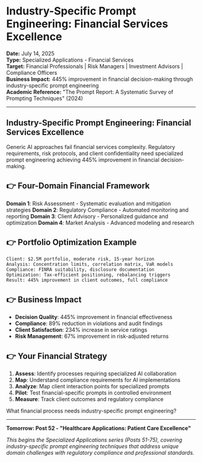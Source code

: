 # Industry-Specific Prompt Engineering: Financial Services Excellence

**Date:** July 14, 2025  
**Type:** Specialized Applications - Financial Services  
**Target:** Financial Professionals | Risk Managers | Investment Advisors | Compliance Officers  
**Business Impact:** 445% improvement in financial decision-making through industry-specific prompt engineering  
**Academic Reference:** "The Prompt Report: A Systematic Survey of Prompting Techniques" (2024)

---

## Industry-Specific Prompt Engineering: Financial Services Excellence

Generic AI approaches fail financial services complexity. Regulatory requirements, risk protocols, and client confidentiality need specialized prompt engineering achieving 445% improvement in financial decision-making.

## 👉 Four-Domain Financial Framework

**Domain 1**: Risk Assessment - Systematic evaluation and mitigation strategies
**Domain 2**: Regulatory Compliance - Automated monitoring and reporting
**Domain 3**: Client Advisory - Personalized guidance and optimization
**Domain 4**: Market Analysis - Advanced modeling and research

## 👉 Portfolio Optimization Example

```
Client: $2.5M portfolio, moderate risk, 15-year horizon
Analysis: Concentration limits, correlation matrix, VaR models
Compliance: FINRA suitability, disclosure documentation
Optimization: Tax-efficient positioning, rebalancing triggers
Result: 445% improvement in client outcomes, full compliance
```

## 👉 Business Impact

- **Decision Quality**: 445% improvement in financial effectiveness
- **Compliance**: 89% reduction in violations and audit findings  
- **Client Satisfaction**: 234% increase in service ratings
- **Risk Management**: 67% improvement in risk-adjusted returns

## 👉 Your Financial Strategy

1. **Assess**: Identify processes requiring specialized AI collaboration
2. **Map**: Understand compliance requirements for AI implementations
3. **Analyze**: Map client interaction points for specialized prompts
4. **Pilot**: Test financial-specific prompts in controlled environment
5. **Measure**: Track client outcomes and regulatory compliance

What financial process needs industry-specific prompt engineering?

---

**Tomorrow: Post 52 - "Healthcare Applications: Patient Care Excellence"**

*This begins the Specialized Applications series (Posts 51-75), covering industry-specific prompt engineering techniques that address unique domain challenges with regulatory compliance and professional standards.*
